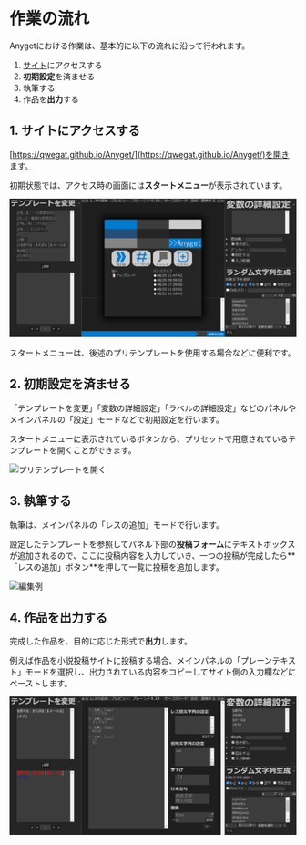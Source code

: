 # 作業の流れ
Anygetにおける作業は、基本的に以下の流れに沿って行われます。

1. [サイト](https://qwegat.github.io/Anyget/)にアクセスする
2. **初期設定**を済ませる
3. 執筆する
4. 作品を**出力**する


## 1. サイトにアクセスする

[https://qwegat.github.io/Anyget/](https://qwegat.github.io/Anyget/)を開きます。

初期状態では、アクセス時の画面には**スタートメニュー**が表示されています。

![アクセス時の画面](../assets/images/startmenu.png)

スタートメニューは、後述のプリテンプレートを使用する場合などに便利です。

## 2. 初期設定を済ませる

「テンプレートを変更」「変数の詳細設定」「ラベルの詳細設定」などのパネルやメインパネルの「設定」モードなどで初期設定を行います。

スタートメニューに表示されているボタンから、プリセットで用意されているテンプレートを開くことができます。

![プリテンプレートを開く](../assets/animations/pretemp.gif)

## 3. 執筆する

執筆は、メインパネルの「レスの追加」モードで行います。

設定したテンプレートを参照してパネル下部の**投稿フォーム**にテキストボックスが追加されるので、ここに投稿内容を入力していき、一つの投稿が完成したら**「レスの追加」ボタン**を押して一覧に投稿を追加します。

![編集例](../assets/animations/edit.gif)

## 4. 作品を出力する

完成した作品を、目的に応じた形式で**出力**します。

例えば作品を小説投稿サイトに投稿する場合、メインパネルの「プレーンテキスト」モードを選択し、出力されている内容をコピーしてサイト側の入力欄などにペーストします。

![picture 1](../assets/images/560d4b71548bb197db194b5aef6be3b159b27b27839c7cfe0f9e73036819f7ee.png)  
